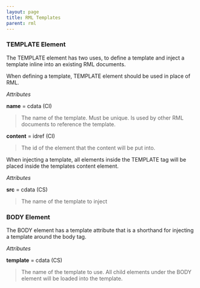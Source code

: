```yaml
---
layout: page
title: RML Templates
parent: rml
---
```


### TEMPLATE Element

The TEMPLATE element has two uses, to define a template and inject a template inline into an existing RML documents.

When defining a template, TEMPLATE element should be used in place of RML.

*Attributes*

**name** = cdata (CI)
>The name of the template. Must be unique. Is used by other RML documents to reference the template.

**content** = idref (CI)
>The id of the element that the content will be put into.

When injecting a template, all elements inside the TEMPLATE tag will be placed inside the templates content element.

*Attributes*

**src** = cdata (CS)
>The name of the template to inject

### BODY Element

The BODY element has a template attribute that is a shorthand for injecting a template around the body tag.

*Attributes*

**template** = cdata (CS)
>The name of the template to use. All child elements under the BODY element will be loaded into the template.

